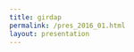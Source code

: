```yaml
---
title: girdap
permalink: /pres_2016_01.html
layout: presentation
---
```




<!--section>
<h2>girdap</h2>
<p class="fragment" data-autoslide="1000">
Open source object oriented autonomous grid management library for multi-physics simulations
</p>
<p class="fragment fade-in" style="font-size:0.6em;">by <a href="http://blog.metu.edu.tr/uzgoren" class="roll">Eray Uzgoren</a>
<br>Middle East Technical University, <br> Northern Cyprus Campus</p>
</section>

<section>
<div class="wrap_2">
<h3>Introduction</h3>
<div class="content">
<h4>Moving Boundary Problems</h4>
<div>
<ul>
<li> Multiphase flows 
<ul>
<li> Different fluid properties</li>
<li> Single or multiple sets of equations</li>
<li> Topology can change </li>
</ul>
</li>
<li> Fluid-solid interactions 
<ul>
<li> Two-way coupling </li>
<li> Large deformations </li>
</ul>
</li>
</ul>
</div>
</div>
<div class="side">
<img class="stretch" src="{{ site.baseurl }}/images/pres/pres_2016_01_01.png">
</div>
<div class="content fragment">
<h4>Accuracy/Computation time</h4>
<div>
<ul>
<li> Numerical Methods </li>
<li> Grid 
<ul> <li> Time-dependent adaptation</li>
<li> Communication </li>
</ul>
</li>
<li>Parallel computing</li>
</ul>
</div>
</div>
</div>
</section>


<section>
<div style="float:left; width:50%;">

{% highlight c++ linenos %}
#include <iostream>
#include <fstream>

#include <girdap>

int main() {
  Grid* grid = new Grid();
  grid->addVertex({ {0, 0, 0}, {1, 0, 0}, {1, 1, 0}, {0, 1, 0} }); 

  grid->addCell( {0, 1, 2, 3} ) ; 

  for (auto i =0; i<3; ++i) {
       grid->listCell[0]->adapt = {1, 1}; 
     grid->adapt(); 
     grid->writeVTK("myFirstGrid_"); 
  }
  delete(grid);
}

{% endhighlight %}

</div>

</section>
       

<section>
<h3> Equations</h3>
<p> $$ \int_a^b {f(x)dx} = \frac {dT}{dx}$$</p>
<aside class="notes">
        Oh hey, these are some notes. They'll be hidden in your presentation, but you can see them if you open the speaker notes window (hit 's' on your keyboard).
    </aside>
</section-->


